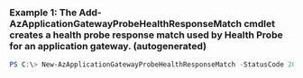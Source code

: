 ### Example 1: The Add-AzApplicationGatewayProbeHealthResponseMatch cmdlet creates a health probe response match used by Health Probe for an application gateway. (autogenerated)
```powershell
PS C:\> New-AzApplicationGatewayProbeHealthResponseMatch -StatusCode 200-399,503
```

